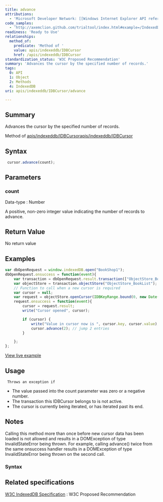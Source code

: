 ```yaml
---
title: advance
attributions:
  - 'Microsoft Developer Network: [[Windows Internet Explorer API reference](http://msdn.microsoft.com/en-us/library/ie/hh828809%28v=vs.85%29.aspx) Article]'
code_samples:
  - 'http://axemclion.github.com/trialtool/index.html#example=/IndexedDB/trialtool/moz_indexedDB.html&selected=Advance%20cursor&'
readiness: 'Ready to Use'
relationships:
  method_of:
    predicate: 'Method of '
    value: apis/indexeddb/IDBCursor
    href: /apis/indexeddb/IDBCursor
standardization_status: 'W3C Proposed Recommendation'
summary: 'Advances the cursor by the specified number of records.'
tags:
  0: API
  1: Object
  2: Methods
  4: IndexedDB
uri: apis/indexeddb/IDBCursor/advance

---
```

## <span>Summary</span>

Advances the cursor by the specified number of records.

Method of [apis/indexeddb/IDBCursor](/apis/indexeddb/IDBCursor)[apis/indexeddb/IDBCursor](/apis/indexeddb/IDBCursor)

## <span>Syntax</span>

``` js
 cursor.advance(count);
```

## <span>Parameters</span>

### <span>count</span>

 Data-type
:   Number

 A positive, non-zero integer value indicating the number of records to advance.

## <span>Return Value</span>

No return value

## <span>Examples</span>

``` js
var dbOpenRequest = window.indexedDB.open("BookShop1");
dbOpenRequest.onsuccess = function(event){
    var transaction = dbOpenRequest.result.transaction(["ObjectStore_BookList"], IDBTransaction.READ_WRITE);
    var objectStore = transaction.objectStore("ObjectStore_BookList");
    // Function to call when a new cursor is required
    var cursor = null;
    var request = objectStore.openCursor(IDBKeyRange.bound(0, new Date().getTime(), true, false), 1);
    request.onsuccess = function(event){
        cursor = request.result;
        write("Cursor opened", cursor);

        if (cursor) {
            write("Value in cursor now is ", cursor.key, cursor.value);
            cursor.advance(2); // jump 2 entries
        }

    };
};
```

[View live example](http://axemclion.github.com/trialtool/index.html#example=/IndexedDB/trialtool/moz_indexedDB.html&selected=Advance%20cursor&)

## <span>Usage</span>

     Throws an exception if

-   The value passed into the count parameter was zero or a negative number.
-   The transaction this IDBCursor belongs to is not active.
-   The cursor is currently being iterated, or has iterated past its end.

## <span>Notes</span>

Calling this method more than once before new cursor data has been loaded is not allowed and results in a DOMException of type InvalidStateError being thrown. For example, calling advance() twice from the same onsuccess handler results in a DOMException of type InvalidStateError being thrown on the second call.

### <span>Syntax</span>

## <span>Related specifications</span>

[W3C IndexedDB Specification](http://www.w3.org/TR/IndexedDB/)
:   W3C Proposed Recommendation
